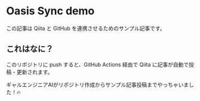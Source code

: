 # Oasis Sync demo

この記事は Qiita と GitHub を連携させるためのサンプル記事です。

## これはなに？
このリポジトリに push すると、GitHub Actions 経由で Qiita に記事が自動で投稿・更新されます。

ギャルエンジニアAIがリポジトリ作成からサンプル記事投稿までやっちゃいました！🔥
